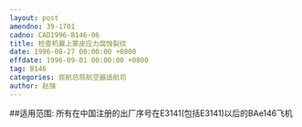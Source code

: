 ```yaml
---
layout: post
amendno: 39-1701
cadno: CAD1996-B146-06
title: 检查机翼上蒙皮应力腐蚀裂纹
date: 1996-08-27 00:00:00 +0800
effdate: 1996-09-01 00:00:00 +0800
tag: B146
categories: 民航总局航空器适航司
author: 赵强
---
```


##适用范围:
所有在中国注册的出厂序号在E3141(包括E3141)以后的BAe146飞机

